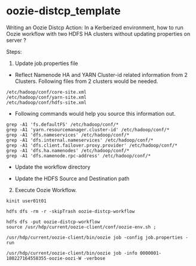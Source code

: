 # oozie-distcp_template

Writing an Oozie Distcp Action: 
In a Kerberized environment, how to run Oozie workflow with two HDFS HA clusters without updating properties on server ? 

Steps:

1. Update job.properties file

* Reflect Namenode HA and YARN Cluster-id related information from 2 Clusters.
Following files from 2 clusters would be needed.

```
/etc/hadoop/conf/core-site.xml
/etc/hadoop/conf/yarn-site.xml
/etc/hadoop/conf/hdfs-site.xml
```

* Following commands would help you source this information out.

```
grep -A1 'fs.defaultFS' /etc/hadoop/conf/*
grep -A1 'yarn.resourcemanager.cluster-id' /etc/hadoop/conf/*
grep -A1 'dfs.nameservices' /etc/hadoop/conf/*
grep -A1 'dfs.internal.nameservices' /etc/hadoop/conf/*
grep -A1 'dfs.client.failover.proxy.provider' /etc/hadoop/conf/*
grep -A1 'dfs.ha.namenodes' /etc/hadoop/conf/*
grep -A1 'dfs.namenode.rpc-address' /etc/hadoop/conf/*
```

* Update the workflow directory

* Update the HDFS Source and Destination path

2. Execute Oozie Workflow.

```
kinit user01t01

hdfs dfs -rm -r -skipTrash oozie-distcp-workflow
 
hdfs dfs -put oozie-distcp-workflow
source /usr/hdp/current/oozie-client/conf/oozie-env.sh ; 

/usr/hdp/current/oozie-client/bin/oozie job -config job.properties -run

/usr/hdp/current/oozie-client/bin/oozie job -info 0000001-180227164558355-oozie-oozi-W -verbose
```
